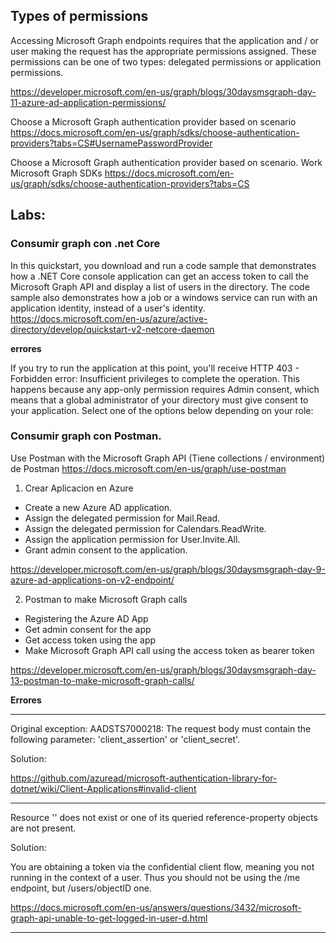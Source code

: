 ## Types of permissions


Accessing Microsoft Graph endpoints requires that the application and / or user making the request has the appropriate permissions assigned.  These permissions can be one of two types: delegated permissions or application permissions.

https://developer.microsoft.com/en-us/graph/blogs/30daysmsgraph-day-11-azure-ad-application-permissions/



Choose a Microsoft Graph authentication provider based on scenario
https://docs.microsoft.com/en-us/graph/sdks/choose-authentication-providers?tabs=CS#UsernamePasswordProvider



Choose a Microsoft Graph authentication provider based on scenario. Work Microsoft Graph SDKs
https://docs.microsoft.com/en-us/graph/sdks/choose-authentication-providers?tabs=CS


## Labs:


### Consumir graph con .net Core


In this quickstart, you download and run a code sample that demonstrates how a .NET Core console application can get an access token to call the Microsoft Graph API and display a list of users in the directory. The code sample also demonstrates how a job or a windows service can run with an application identity, instead of a user's identity.
https://docs.microsoft.com/en-us/azure/active-directory/develop/quickstart-v2-netcore-daemon


**errores**


If you try to run the application at this point, you'll receive HTTP 403 - Forbidden error: Insufficient privileges to complete the operation. This happens because any app-only permission requires Admin consent, which means that a global administrator of your directory must give consent to your application. Select one of the options below depending on your role:



###  Consumir graph con Postman.


Use Postman with the Microsoft Graph API (Tiene collections / environment) de Postman
https://docs.microsoft.com/en-us/graph/use-postman


1. Crear Aplicacion en Azure


- Create a new Azure AD application.
- Assign the delegated permission for Mail.Read.
- Assign the delegated permission for Calendars.ReadWrite.
- Assign the application permission for User.Invite.All.
- Grant admin consent to the application.

https://developer.microsoft.com/en-us/graph/blogs/30daysmsgraph-day-9-azure-ad-applications-on-v2-endpoint/


2. Postman to make Microsoft Graph calls


- Registering the Azure AD App
- Get admin consent for the app
- Get access token using the app
- Make Microsoft Graph API call using the access token as bearer token


https://developer.microsoft.com/en-us/graph/blogs/30daysmsgraph-day-13-postman-to-make-microsoft-graph-calls/


**Errores**

----------------




Original exception: AADSTS7000218: The request body must contain the following parameter: 'client_assertion' or 'client_secret'.


Solution:

https://github.com/azuread/microsoft-authentication-library-for-dotnet/wiki/Client-Applications#invalid-client


-------------------

Resource '<GUID>' does not exist or one of its queried reference-property objects are not present.

Solution:

You are obtaining a token via the confidential client flow, meaning you not running in the context of a user. Thus you should not be using the /me endpoint, but /users/objectID one.

https://docs.microsoft.com/en-us/answers/questions/3432/microsoft-graph-api-unable-to-get-logged-in-user-d.html


----------------